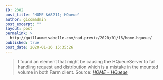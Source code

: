 ```yaml
---
ID: 2382
post_title: 'HOME &#8211; HQueue'
author: gicomadmin
post_excerpt: ""
layout: post
permalink: >
  http://guillaumeisabelle.com/nad-previz/2020/01/16/home-hqueue/
published: true
post_date: 2020-01-16 15:35:26
---
```

> I found an element that might be causing the HQueueServer to fail handling request and distribution which is a mistake in the mounted volume in both Farm client. Source: *[HOME - HQueue][1]*

 [1]: http://hqueue.guillaumeisabelle.com:5000/dashboard#/x2001051544